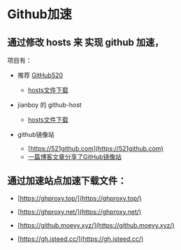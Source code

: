 # Github加速

## 通过修改 hosts 来 实现 github 加速，
项目有：
- 推荐 [GitHub520](https://hub.nuaa.cf/521xueweihan/GitHub520)
    - [hosts文件下载](https://raw.hellogithub.com/hosts)
- jianboy 的 github-host
    - [hosts文件下载](https://cdn.jsdelivr.net/gh/jianboy/github-host/hosts)

- github镜像站
    - [https://521github.com](https://521github.com)
    - [一篇博客文章分享了GitHub镜像站](https://blog.csdn.net/weixin_46591962/article/details/132247425)

## 通过加速站点加速下载文件：
- [https://ghproxy.top/](https://ghproxy.top/)

- [https://ghproxy.net/](https://ghproxy.net/)

- [https://github.moeyy.xyz/](https://github.moeyy.xyz/)

- [https://gh.isteed.cc/](https://gh.isteed.cc/)

